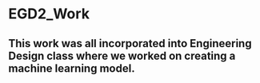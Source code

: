 # EGD2_Work

## This work was all incorporated into Engineering Design class where we worked on creating a machine learning model.
